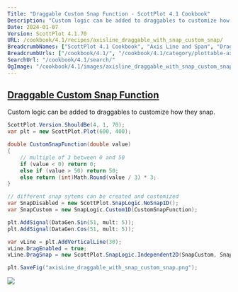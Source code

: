 ```yaml
---
Title: "Draggable Custom Snap Function - ScottPlot 4.1 Cookbook"
Description: "Custom logic can be added to draggables to customize how they snap."
Date: 2024-01-07
Version: ScottPlot 4.1.70
URL: /cookbook/4.1/recipes/axisline_draggable_with_snap_custom_snap/
BreadcrumbNames: ["ScottPlot 4.1 Cookbook", "Axis Line and Span", "Draggable Custom Snap Function"]
BreadcrumbUrls: ["/cookbook/4.1/", "/cookbook/4.1/category/plottable-axis-line-and-span", "/cookbook/4.1/recipes/axisline_draggable_with_snap_custom_snap/"]
SearchUrl: "/cookbook/4.1/search/"
OgImage: "/cookbook/4.1/images/axisline_draggable_with_snap_custom_snap.png"
---
```


<h2><a id='draggable-custom-snap-function' href='/cookbook/4.1/recipes/axisline_draggable_with_snap_custom_snap/'>Draggable Custom Snap Function</a></h2>

Custom logic can be added to draggables to customize how they snap.

```cs
ScottPlot.Version.ShouldBe(4, 1, 70);
var plt = new ScottPlot.Plot(600, 400);

double CustomSnapFunction(double value)
{
    // multiple of 3 between 0 and 50
    if (value < 0) return 0;
    else if (value > 50) return 50;
    else return (int)Math.Round(value / 3) * 3;
}

// different snap sytems can be created and customized 
var SnapDisabled = new ScottPlot.SnapLogic.NoSnap1D();
var SnapCustom = new SnapLogic.Custom1D(CustomSnapFunction);

plt.AddSignal(DataGen.Sin(51, mult: 5));
plt.AddSignal(DataGen.Cos(51, mult: 5));

var vLine = plt.AddVerticalLine(30);
vLine.DragEnabled = true;
vLine.DragSnap = new ScottPlot.SnapLogic.Independent2D(SnapCustom, SnapDisabled);

plt.SaveFig("axisLine_draggable_with_snap_custom_snap.png");
```

<img src='../../images/axisline_draggable_with_snap_custom_snap.png' class='d-block mx-auto my-5' />



